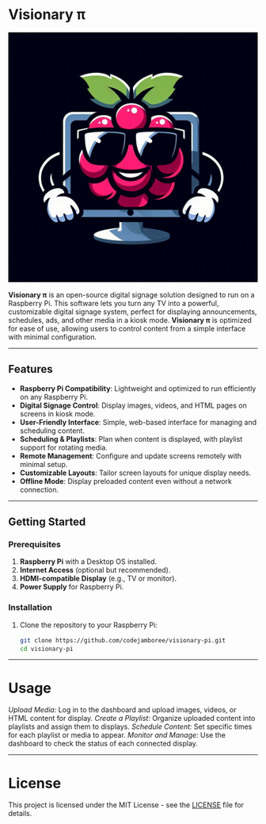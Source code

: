 # Visionary π

![Visionary Pi Logo](./logo.jpeg)

**Visionary π** is an open-source digital signage solution designed to run on a Raspberry Pi. This software lets you turn any TV into a powerful, customizable digital signage system, perfect for displaying announcements, schedules, ads, and other media in a kiosk mode. **Visionary π** is optimized for ease of use, allowing users to control content from a simple interface with minimal configuration.

---

## Features

- **Raspberry Pi Compatibility**: Lightweight and optimized to run efficiently on any Raspberry Pi.
- **Digital Signage Control**: Display images, videos, and HTML pages on screens in kiosk mode.
- **User-Friendly Interface**: Simple, web-based interface for managing and scheduling content.
- **Scheduling & Playlists**: Plan when content is displayed, with playlist support for rotating media.
- **Remote Management**: Configure and update screens remotely with minimal setup.
- **Customizable Layouts**: Tailor screen layouts for unique display needs.
- **Offline Mode**: Display preloaded content even without a network connection.

---

## Getting Started

### Prerequisites

1. **Raspberry Pi** with a Desktop OS installed.
2. **Internet Access** (optional but recommended).
3. **HDMI-compatible Display** (e.g., TV or monitor).
4. **Power Supply** for Raspberry Pi.

### Installation

1. Clone the repository to your Raspberry Pi:
   ```bash
   git clone https://github.com/codejamboree/visionary-pi.git
   cd visionary-pi
---
# Usage

*Upload Media:* Log in to the dashboard and upload images, videos, or HTML content for display.
*Create a Playlist:* Organize uploaded content into playlists and assign them to displays.
*Schedule Content:* Set specific times for each playlist or media to appear.
*Monitor and Manage:* Use the dashboard to check the status of each connected display.

---

# License
This project is licensed under the MIT License - see the [LICENSE](./LICENSE.md) file for details.

